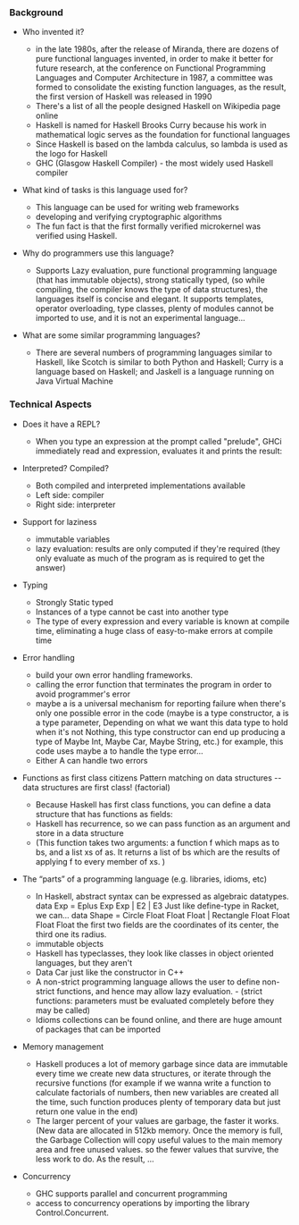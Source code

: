 ### Background
* Who invented it?
  - in the late 1980s, after the release of Miranda, there are dozens of pure functional languages invented, in order to make it better for future research, at the conference on Functional Programming Languages and Computer Architecture in 1987, a committee was formed to consolidate the existing function languages, as the result, the first version of Haskell was released in 1990
  - There's a list of all the people designed Haskell on Wikipedia page online
  - Haskell is named for Haskell Brooks Curry because his work in mathematical logic serves as the foundation for functional languages
  - Since Haskell is based on the lambda calculus, so lambda is used as the logo for Haskell
  - GHC (Glasgow Haskell Compiler) - the most widely used Haskell compiler


* What kind of tasks is this language used for?
  - This language can be used for writing web frameworks
  - developing and verifying cryptographic algorithms
  - The fun fact is that the first formally verified microkernel was verified using Haskell.


* Why do programmers use this language?
  - Supports Lazy evaluation, pure functional programming language (that has immutable objects), strong statically typed, (so while compiling, the compiler knows the type of data structures), the languages itself is concise and elegant. It supports templates, operator overloading, type classes, plenty of modules cannot be imported to use, and it is not an experimental language...


* What are some similar programming languages?
  - There are several numbers of programming languages similar to Haskell, like Scotch is similar to both Python and Haskell; Curry is a language based on Haskell;  and Jaskell is a language running on Java Virtual Machine


### Technical Aspects
* Does it have a REPL?
  - When you type an expression at the prompt called "prelude", GHCi immediately read and expression, evaluates it and prints the result:


* Interpreted? Compiled?
  - Both compiled and interpreted implementations available
  - Left side: compiler
  - Right side: interpreter


* Support for laziness
  - immutable variables
  - lazy evaluation: results are only computed if they're required 
(they only evaluate as much of the program as is required to get the answer)


* Typing
  - Strongly Static typed
  - Instances of a type cannot be cast into another type
  - The type of every expression and every variable is known at compile time, eliminating a huge class of easy-to-make errors at compile time


* Error handling
  - build your own error handling frameworks. 
  - calling the error function that terminates the program in order to avoid programmer's error
  - maybe a is a universal mechanism for reporting failure when there's only one possible error in the code
(maybe is a type constructor, a is a type parameter, Depending on what we want this data type to hold when it's not Nothing, this type constructor can end up producing a type of Maybe Int, Maybe Car, Maybe String, etc.)
for example, this code uses maybe a to handle the type error...
  - Either A can handle two errors


* Functions as first class citizens
Pattern matching on data structures -- data structures are first class! (factorial)
  - Because Haskell has first class functions, you can define a data structure that has functions as fields:
  - Haskell has recurrence, so we can pass function as an argument and store in a data structure
  - (This function takes two arguments: a function f which maps as to bs, and a list xs of as. It returns a list of bs which are the results of applying f to every member of xs. )


* The “parts” of a programming language (e.g. libraries, idioms, etc)
  - In Haskell, abstract syntax can be expressed as algebraic datatypes.
 data Exp = Eplus Exp Exp
             | E2
             | E3
 Just like define-type in Racket, we can...
 data Shape = Circle Float Float Float | Rectangle Float Float Float Float
 the first two fields are the coordinates of its center, the third one its radius.
  - immutable objects
  - Haskell has typeclasses, they look like classes in object oriented languages, but they aren't
  - Data Car just like the constructor in C++
  - A non-strict programming language allows the user to define non-strict functions, and hence may allow lazy evaluation.        - (strict functions: parameters must be evaluated completely before they may be called)
  - Idioms collections can be found online, and there are huge amount of packages that can be imported 


* Memory management
  - Haskell produces a lot of memory garbage since data are immutable
every time we create new data structures, or iterate through the recursive functions (for example if we wanna write a function to calculate factorials of numbers, then new variables are created all the time, such function produces plenty of temporary data but just return one value in the end)
  - The larger percent of your values are garbage, the faster it works.
(New data are allocated in 512kb memory. Once the memory is full, the Garbage Collection will copy useful values to the main memory area and free unused values. so the fewer values that survive, the less work to do. As the result, ...


* Concurrency
  - GHC supports parallel and concurrent programming
  - access to concurrency operations by importing the library Control.Concurrent.
